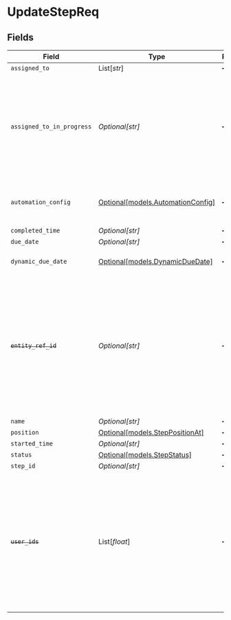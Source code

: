 # UpdateStepReq


## Fields

| Field                                                                                                                                                                    | Type                                                                                                                                                                     | Required                                                                                                                                                                 | Description                                                                                                                                                              |
| ------------------------------------------------------------------------------------------------------------------------------------------------------------------------ | ------------------------------------------------------------------------------------------------------------------------------------------------------------------------ | ------------------------------------------------------------------------------------------------------------------------------------------------------------------------ | ------------------------------------------------------------------------------------------------------------------------------------------------------------------------ |
| `assigned_to`                                                                                                                                                            | List[*str*]                                                                                                                                                              | :heavy_minus_sign:                                                                                                                                                       | N/A                                                                                                                                                                      |
| `assigned_to_in_progress`                                                                                                                                                | *Optional[str]*                                                                                                                                                          | :heavy_minus_sign:                                                                                                                                                       | The user which moved the step/task to the IN_PROGRESS state. The user should also be present in the assignedTo property of the step/task                                 |
| `automation_config`                                                                                                                                                      | [Optional[models.AutomationConfig]](../models/automationconfig.md)                                                                                                       | :heavy_minus_sign:                                                                                                                                                       | Configuration for automation execution to run                                                                                                                            |
| `completed_time`                                                                                                                                                         | *Optional[str]*                                                                                                                                                          | :heavy_minus_sign:                                                                                                                                                       | N/A                                                                                                                                                                      |
| `due_date`                                                                                                                                                               | *Optional[str]*                                                                                                                                                          | :heavy_minus_sign:                                                                                                                                                       | N/A                                                                                                                                                                      |
| `dynamic_due_date`                                                                                                                                                       | [Optional[models.DynamicDueDate]](../models/dynamicduedate.md)                                                                                                           | :heavy_minus_sign:                                                                                                                                                       | set a Duedate for a step then a specific                                                                                                                                 |
| ~~`entity_ref_id`~~                                                                                                                                                      | *Optional[str]*                                                                                                                                                          | :heavy_minus_sign:                                                                                                                                                       | : warning: ** DEPRECATED **: This will be removed in a future release, please migrate away from it as soon as possible.<br/><br/>This field is deprecated. Please use stepId |
| `name`                                                                                                                                                                   | *Optional[str]*                                                                                                                                                          | :heavy_minus_sign:                                                                                                                                                       | N/A                                                                                                                                                                      |
| `position`                                                                                                                                                               | [Optional[models.StepPositionAt]](../models/steppositionat.md)                                                                                                           | :heavy_minus_sign:                                                                                                                                                       | N/A                                                                                                                                                                      |
| `started_time`                                                                                                                                                           | *Optional[str]*                                                                                                                                                          | :heavy_minus_sign:                                                                                                                                                       | N/A                                                                                                                                                                      |
| `status`                                                                                                                                                                 | [Optional[models.StepStatus]](../models/stepstatus.md)                                                                                                                   | :heavy_minus_sign:                                                                                                                                                       | N/A                                                                                                                                                                      |
| `step_id`                                                                                                                                                                | *Optional[str]*                                                                                                                                                          | :heavy_minus_sign:                                                                                                                                                       | N/A                                                                                                                                                                      |
| ~~`user_ids`~~                                                                                                                                                           | List[*float*]                                                                                                                                                            | :heavy_minus_sign:                                                                                                                                                       | : warning: ** DEPRECATED **: This will be removed in a future release, please migrate away from it as soon as possible.<br/><br/>This field is deprecated. Please use assignedTo |